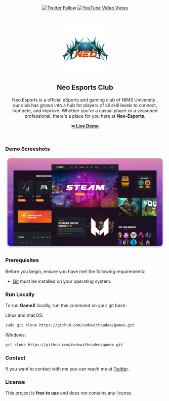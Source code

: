 <div align="center">
  

[![Twitter Follow](https://img.shields.io/twitter/follow/codewithsadee_?style=social)](https://twitter.com/intent/follow?screen_name=codewithsadee_)
  [![YouTube Video Views](https://img.shields.io/youtube/views/BK9_voy6VXU?style=social)](www.youtube.com/@NEOeSportsOfficial0003)

  <br />
  <br />
  
  <img src="./assets/images/logo.png" />

  <h2 align="center">Neo Esports Club </h2>

  Neo Esports is a official eSports and gaming club of NIMS University , <br />our club has grown into a hub for players of all skill levels to connect, compete, and improve. Whether you're a casual player or a seasoned professional, there's a place for you here at **Neo-Esports**.

  <a href="https://codewithsadee.github.io/gamex/"><strong>➥ Live Demo</strong></a>

</div>

<br />

### Demo Screeshots

![GameX Desktop Demo](./readme-images/desktop.png "Desktop Demo")

### Prerequisites

Before you begin, ensure you have met the following requirements:

* [Git](https://git-scm.com/downloads "Download Git") must be installed on your operating system.

### Run Locally

To run **GameX** locally, run this command on your git bash:

Linux and macOS:

```bash
sudo git clone https://github.com/codewithsadee/gamex.git
```

Windows:

```bash
git clone https://github.com/codewithsadee/gamex.git
```

### Contact

If you want to contact with me you can reach me at [Twitter](https://www.twitter.com/codewithsadee).

### License

This project is **free to use** and does not contains any license.
